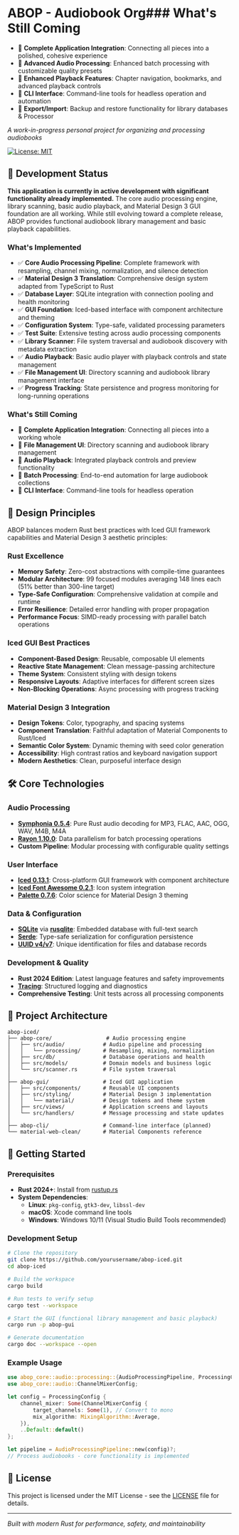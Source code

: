 # ABOP - Audiobook Org### What's Still Coming
- 🔲 **Complete Application Integration**: Connecting all pieces into a polished, cohesive experience
- 🔲 **Advanced Audio Processing**: Enhanced batch processing with customizable quality presets
- 🔲 **Enhanced Playback Features**: Chapter navigation, bookmarks, and advanced playback controls
- 🔲 **CLI Interface**: Command-line tools for headless operation and automation
- 🔲 **Export/Import**: Backup and restore functionality for library databases & Processor

*A work-in-progress personal project for organizing and processing audiobooks*

[![License: MIT](https://img.shields.io/badge/License-MIT-yellow.svg)](https://opensource.org/licenses/MIT)

## 🚧 Development Status

**This application is currently in active development with significant functionality already implemented.** The core audio processing engine, library scanning, basic audio playback, and Material Design 3 GUI foundation are all working. While still evolving toward a complete release, ABOP provides functional audiobook library management and basic playback capabilities.

### What's Implemented
- ✅ **Core Audio Processing Pipeline**: Complete framework with resampling, channel mixing, normalization, and silence detection
- ✅ **Material Design 3 Translation**: Comprehensive design system adapted from TypeScript to Rust
- ✅ **Database Layer**: SQLite integration with connection pooling and health monitoring  
- ✅ **GUI Foundation**: Iced-based interface with component architecture and theming
- ✅ **Configuration System**: Type-safe, validated processing parameters
- ✅ **Test Suite**: Extensive testing across audio processing components
- ✅ **Library Scanner**: File system traversal and audiobook discovery with metadata extraction
- ✅ **Audio Playback**: Basic audio player with playback controls and state management
- ✅ **File Management UI**: Directory scanning and audiobook library management interface
- ✅ **Progress Tracking**: State persistence and progress monitoring for long-running operations

### What's Still Coming
- 🔲 **Complete Application Integration**: Connecting all pieces into a working whole
- 🔲 **File Management UI**: Directory scanning and audiobook library management
- 🔲 **Audio Playback**: Integrated playback controls and preview functionality
- 🔲 **Batch Processing**: End-to-end automation for large audiobook collections
- 🔲 **CLI Interface**: Command-line tools for headless operation

## 🎯 Design Principles

ABOP balances modern Rust best practices with Iced GUI framework capabilities and Material Design 3 aesthetic principles:

### Rust Excellence
- **Memory Safety**: Zero-cost abstractions with compile-time guarantees
- **Modular Architecture**: 99 focused modules averaging 148 lines each (51% better than 300-line target)
- **Type-Safe Configuration**: Comprehensive validation at compile and runtime
- **Error Resilience**: Detailed error handling with proper propagation
- **Performance Focus**: SIMD-ready processing with parallel batch operations

### Iced GUI Best Practices  
- **Component-Based Design**: Reusable, composable UI elements
- **Reactive State Management**: Clean message-passing architecture
- **Theme System**: Consistent styling with design tokens
- **Responsive Layouts**: Adaptive interfaces for different screen sizes
- **Non-Blocking Operations**: Async processing with progress tracking

### Material Design 3 Integration
- **Design Tokens**: Color, typography, and spacing systems
- **Component Translation**: Faithful adaptation of Material Components to Rust/Iced
- **Semantic Color System**: Dynamic theming with seed color generation
- **Accessibility**: High contrast ratios and keyboard navigation support
- **Modern Aesthetics**: Clean, purposeful interface design

## 🛠️ Core Technologies

### Audio Processing
- **[Symphonia 0.5.4](https://github.com/pdeljanov/Symphonia)**: Pure Rust audio decoding for MP3, FLAC, AAC, OGG, WAV, M4B, M4A
- **[Rayon 1.10.0](https://github.com/rayon-rs/rayon)**: Data parallelism for batch processing operations
- **Custom Pipeline**: Modular processing with configurable quality settings

### User Interface  
- **[Iced 0.13.1](https://github.com/iced-rs/iced)**: Cross-platform GUI framework with component architecture
- **[Iced Font Awesome 0.2.1](https://github.com/iced-rs/iced_aw)**: Icon system integration
- **[Palette 0.7.6](https://github.com/Ogeon/palette)**: Color science for Material Design 3 theming

### Data & Configuration
- **[SQLite](https://www.sqlite.org/)** via **[rusqlite](https://github.com/rusqlite/rusqlite)**: Embedded database with full-text search
- **[Serde](https://serde.rs/)**: Type-safe serialization for configuration persistence
- **[UUID v4/v7](https://github.com/uuid-rs/uuid)**: Unique identification for files and database records

### Development & Quality
- **Rust 2024 Edition**: Latest language features and safety improvements  
- **[Tracing](https://tracing.rs/)**: Structured logging and diagnostics
- **Comprehensive Testing**: Unit tests across all processing components

## 📁 Project Architecture

```
abop-iced/
├── abop-core/                 # Audio processing engine
│   ├── src/audio/            # Audio pipeline and processing
│   │   └── processing/       # Resampling, mixing, normalization
│   ├── src/db/               # Database operations and health
│   ├── src/models/           # Domain models and business logic
│   └── src/scanner.rs        # File system traversal
│
├── abop-gui/                 # Iced GUI application  
│   ├── src/components/       # Reusable UI components
│   ├── src/styling/          # Material Design 3 implementation
│   │   └── material/         # Design tokens and theme system
│   ├── src/views/            # Application screens and layouts
│   └── src/handlers/         # Message processing and state updates
│
├── abop-cli/                 # Command-line interface (planned)
└── material-web-clean/       # Material Components reference
```

## 🚀 Getting Started

### Prerequisites
- **Rust 2024+**: Install from [rustup.rs](https://rustup.rs/)
- **System Dependencies**:
  - **Linux**: `pkg-config`, `gtk3-dev`, `libssl-dev`  
  - **macOS**: Xcode command line tools
  - **Windows**: Windows 10/11 (Visual Studio Build Tools recommended)

### Development Setup

```bash
# Clone the repository
git clone https://github.com/yourusername/abop-iced.git
cd abop-iced

# Build the workspace
cargo build

# Run tests to verify setup
cargo test --workspace

# Start the GUI (functional library management and basic playback)
cargo run -p abop-gui

# Generate documentation
cargo doc --workspace --open
```

### Example Usage

```rust
use abop_core::audio::processing::{AudioProcessingPipeline, ProcessingConfig};
use abop_core::audio::ChannelMixerConfig;

let config = ProcessingConfig {
    channel_mixer: Some(ChannelMixerConfig {
        target_channels: Some(1), // Convert to mono
        mix_algorithm: MixingAlgorithm::Average,
    }),
    ..Default::default()
};

let pipeline = AudioProcessingPipeline::new(config)?;
// Process audiobooks - core functionality is implemented
```

## 📄 License

This project is licensed under the MIT License - see the [LICENSE](LICENSE) file for details.

---

*Built with modern Rust for performance, safety, and maintainability*